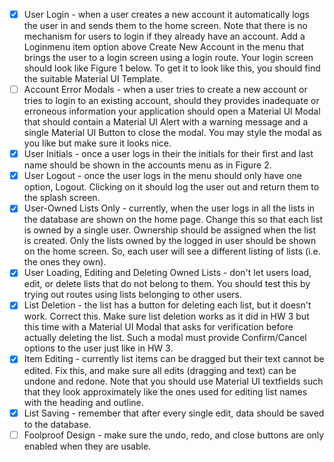 - [x] User Login - when a user creates a new account it automatically logs the user in and sends them to the home screen. Note that there is no mechanism for users to login if they already have an account. Add a Loginmenu item option above Create New Account in the menu that brings the user to a login screen using a login route. Your login screen should look like Figure 1 below. To get it to look like this, you should find the suitable Material UI Template.
- [ ] Account Error Modals - when a user tries to create a new account or tries to login to an existing account, should they provides inadequate or erroneous information your application should open a Material UI Modal that should contain a Material UI Alert with a warning message and a single Material UI Button to close the modal. You may style the modal as you like but make sure it looks nice.
- [x] User Initials - once a user logs in their the initials for their first and last name should be shown in the accounts menu as in Figure 2.
- [x] User Logout - once the user logs in the menu should only have one option, Logout. Clicking on it should log the user out and return them to the splash screen.
- [x] User-Owned Lists Only - currently, when the user logs in all the lists in the database are shown on the home page. Change this so that each list is owned by a single user. Ownership should be assigned when the list is created. Only the lists owned by the logged in user should be shown on the home screen. So, each user will see a different listing of lists (i.e. the ones they own).
- [x] User Loading, Editing and Deleting Owned Lists - don't let users load, edit, or delete lists that do not belong to them. You should test this by trying out routes using lists belonging to other users.
- [x] List Deletion - the list has a button for deleting each list, but it doesn't work. Correct this. Make sure list deletion works as it did in HW 3 but this time with a Material UI Modal that asks for verification before actually deleting the list. Such a modal must provide Confirm/Cancel options to the user just like in HW 3.
- [x] Item Editing - currently list items can be dragged but their text cannot be edited. Fix this, and make sure all edits (dragging and text) can be undone and redone. Note that you should use Material UI textfields such that they look approximately like the ones used for editing list names with the heading and outline.
- [x] List Saving - remember that after every single edit, data should be saved to the database.
- [ ] Foolproof Design - make sure the undo, redo, and close buttons are only enabled when they are usable.